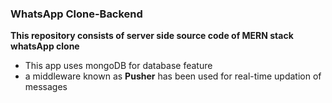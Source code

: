### WhatsApp Clone-Backend

**This repository consists of server side source code of MERN stack whatsApp clone**

* This app uses mongoDB for database feature 
* a middleware known as **Pusher** has been used for real-time updation of messages